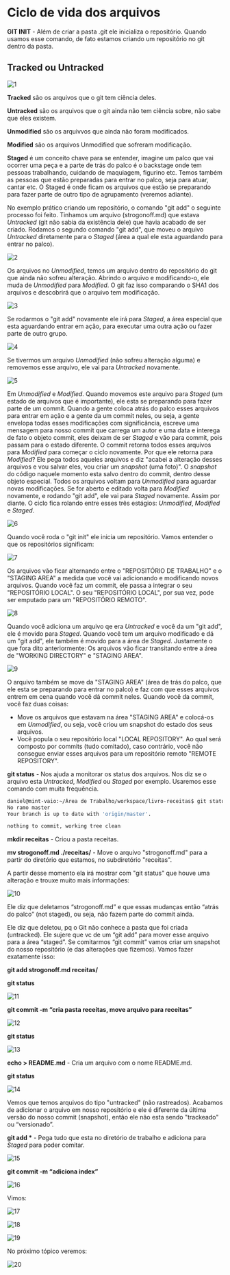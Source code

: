 # Ciclo de vida dos arquivos

**GIT INIT** - Além de criar a pasta .git ele inicializa o repositório. Quando usamos esse comando, de fato estamos criando um repositório no git dentro da pasta.

## Tracked ou Untracked

![1](https://github.com/dansalesol/anotacoes-dio/blob/main/Imagens/7_1.png)

**Tracked** são os arquivos que o git tem ciência deles.

**Untracked** são os arquivos que o git ainda não tem ciência sobre, não sabe que eles existem. 
 
**Unmodified** são os arquivvos que ainda não foram modificados. 
 
**Modified** são os arquivos Unmodified que sofreram modificação. 
 
**Staged** é um conceito chave para se entender, imagine um palco que vai ocorrer uma peça e a parte de trás do palco é o backstage onde tem pessoas trabalhando, cuidando de maquiagem, figurino etc. Temos também as pessoas que estão preparadas para entrar no palco, seja para atuar, cantar etc. O Staged é onde ficam os arquivos que estão se preparando para fazer parte de outro tipo de agrupamento (veremos adiante).

No exemplo prático criando um repositório, o comando "git add" o seguinte processo foi feito. Tinhamos um arquivo (strogonoff.md) que estava *Untracked* (git não sabia da existência dele)  que havia acabado de ser criado. Rodamos o segundo comando "git add", que moveu o arquivo *Untracked* diretamente para o *Staged* (área a qual ele esta aguardando para entrar no palco). 

![2](https://github.com/dansalesol/anotacoes-dio/blob/main/Imagens/7_2.png)

Os arquivos no *Unmodified*, temos um arquivo dentro do repositório do git que ainda não sofreu alteração. Abrindo o arquivo e modificando-o, ele muda de *Unmodified* para *Modified*. O git faz isso comparando o SHA1 dos arquivos e descobrirá que o arquivo tem modificação.

![3](https://github.com/dansalesol/anotacoes-dio/blob/main/Imagens/7_3.png)

Se rodarmos o "git add" novamente ele irá para *Staged*, a área especial que esta aguardando entrar em ação, para executar uma outra ação ou fazer parte de outro grupo.

![4](https://github.com/dansalesol/anotacoes-dio/blob/main/Imagens/7_4.png)

Se tivermos um arquivo *Unmodified* (não sofreu alteração alguma) e removemos esse arquivo, ele vai para *Untracked* novamente.

![5](https://github.com/dansalesol/anotacoes-dio/blob/main/Imagens/7_5.png)

Em *Unmodified* e *Modified*. Quando movemos este arquivo para *Staged* (um estado de arquivos que é importante), ele esta se preparando para fazer parte de um commit. Quando a gente coloca atrás do palco esses arquivos para entrar em ação e a gente da um commit neles, ou seja, a gente envelopa todas esses modificações com significância, escreve uma mensagem para nosso commit que carrega um autor e uma data e interega de fato o objeto commit, eles deixam de ser *Staged* e vão para commit, pois passam para o estado diferente. O commit retorna todos esses arquivos para *Modified* para começar o ciclo novamente. Por que ele retorna para *Modified*? Ele pega todos aqueles arquivos e diz "acabei a alteração desses arquivos e vou salvar eles, vou criar um *snapshot* (uma foto)". O *snapshot* do código naquele momento esta salvo dentro do commit, dentro desse objeto especial. Todos os arquivos voltam para *Unmodified* para aguardar novas modificações. Se for aberto e editado volta para *Modified* novamente, e rodando "git add", ele vai para *Staged* novamente. Assim por diante. O ciclo fica rolando entre esses três estágios: *Unmodified*, *Modified* e *Staged*.

![6](https://github.com/dansalesol/anotacoes-dio/blob/main/Imagens/7_6.png)

Quando você roda o "git init" ele inicia um repositório. Vamos entender o que os repositórios significam:

![7](https://github.com/dansalesol/anotacoes-dio/blob/main/Imagens/7_7.png)

Os arquivos vão ficar alternando entre o "REPOSITÓRIO DE TRABALHO" e o "STAGING AREA" a medida que você vai adicionando e modificando novos arquivos. Quando você faz um commit, ele passa a integrar o seu "REPOSITÓRIO LOCAL". O seu "REPOSITÓRIO LOCAL", por sua vez, pode ser emputado para um "REPOSITÓRIO REMOTO".

![8](https://github.com/dansalesol/anotacoes-dio/blob/main/Imagens/7_8.png)

Quando você  adiciona um arquivo qe era *Untracked* e você da um "git add", ele é movido para *Staged*. Quando você tem um arquivo modificado e dá um "git add", ele também é movido para a área de *Staged*. Justamente o que fora dito anteriormente: Os arquivos vão ficar transitando entre a área de "WORKING DIRECTORY" e "STAGING AREA".

![9](https://github.com/dansalesol/anotacoes-dio/blob/main/Imagens/7_9.png)

O arquivo também se move da "STAGING AREA" (área de trás do palco, que ele esta se preparando para entrar no palco) e faz com que esses arquivos entrem em cena quando você dá commit neles. Quando você da commit, você faz duas coisas:

* Move os arquivos que estavam na área "STAGING AREA" e colocá-os em *Unmodified*, ou seja, você criou um snapshot do estado dos seus arquivos.
*  Você popula o seu repositório local "LOCAL REPOSITORY". Ao qual será composto por commits (tudo comitado), caso contrário, você não consegue enviar esses arquivos para um repositório remoto "REMOTE REPOSITORY". 

**git status** - Nos ajuda a monitorar os status dos arquivos. Nos diz se o arquivo esta *Untracked*, *Modified* ou *Staged* por exemplo. Usaremos esse comando com muita frequência.

```sh
daniel@mint-vaio:~/Área de Trabalho/workspace/livro-receitas$ git status
No ramo master
Your branch is up to date with 'origin/master'.

nothing to commit, working tree clean
```

**mkdir receitas** - Criou a pasta receitas.

**mv strogonoff.md ./receitas/** -  Move o arquivo "strogonoff.md" para a partir do diretório que estamos, no subdiretório "receitas".

A partir desse momento ela irá mostrar com "git status" que houve uma alteração e trouxe muito mais informações:

![10](https://github.com/dansalesol/anotacoes-dio/blob/main/Imagens/7_10.png)

Ele diz que deletamos “strogonoff.md” e que essas mudanças então “atrás do palco” (not staged), ou seja, não fazem parte do commit ainda.

Ele diz que deletou, pq o Git não conhece a pasta que foi criada (untracked). Ele sujere que vc de um “git add” para mover esse arquivo para a área “staged”. Se comitarmos “git commit” vamos criar um snapshot do nosso repositório (e das alterações que fizemos). Vamos fazer exatamente isso:

**git add strogonoff.md receitas/**

**git status**

![11](https://github.com/dansalesol/anotacoes-dio/blob/main/Imagens/7_11.png)

**git commit -m “cria pasta receitas, move arquivo para receitas”**

![12](https://github.com/dansalesol/anotacoes-dio/blob/main/Imagens/7_12.png)

**git status**

![13](https://github.com/dansalesol/anotacoes-dio/blob/main/Imagens/7_13.png)

**echo > README.md** - Cria um arquivo com o nome README.md.

**git status**

![14](https://github.com/dansalesol/anotacoes-dio/blob/main/Imagens/7_14.png)

Vemos que temos arquivos do tipo "untracked" (não rastreados). Acabamos de adicionar o arquivo em nosso repositório e ele é diferente da última versão do nosso commit (snapshot), então ele não esta sendo "trackeado" ou “versionado”.

**git add \*** - Pega tudo que esta no diretório de trabalho e adiciona para *Staged* para poder comitar.

![15](https://github.com/dansalesol/anotacoes-dio/blob/main/Imagens/7_15.png)

**git commit -m “adiciona index”**

![16](https://github.com/dansalesol/anotacoes-dio/blob/main/Imagens/7_16.png)

Vimos:

![17](https://github.com/dansalesol/anotacoes-dio/blob/main/Imagens/7_17.png)

![18](https://github.com/dansalesol/anotacoes-dio/blob/main/Imagens/7_18.png)

![19](https://github.com/dansalesol/anotacoes-dio/blob/main/Imagens/7_19.png)

No próximo tópico veremos:

![20](https://github.com/dansalesol/anotacoes-dio/blob/main/Imagens/7_20.png)